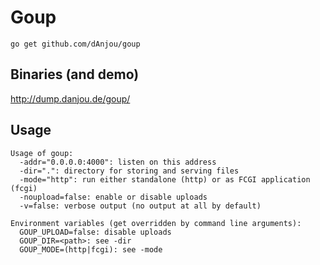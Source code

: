 Goup
====

`go get github.com/dAnjou/goup`

## Binaries (and demo)

http://dump.danjou.de/goup/

## Usage

	Usage of goup:
	  -addr="0.0.0.0:4000": listen on this address
	  -dir=".": directory for storing and serving files
	  -mode="http": run either standalone (http) or as FCGI application (fcgi)
	  -noupload=false: enable or disable uploads
	  -v=false: verbose output (no output at all by default)

	Environment variables (get overridden by command line arguments):
	  GOUP_UPLOAD=false: disable uploads
	  GOUP_DIR=<path>: see -dir
	  GOUP_MODE=(http|fcgi): see -mode
